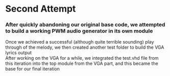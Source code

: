 # Second Attempt
### After quickly abandoning our original base code, we attempted to build a working PWM audio generator in its own module

Once we achieved a successful (although quite terrible sounding) play through of the melody, we then created another test folder to build the VGA lyrics output    
After working on the VGA for a while, we integrated the test.vhd file from this iteration into the top module from the VGA part, and this became the base for our final iteration   
